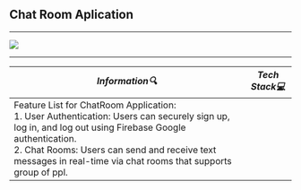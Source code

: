 

<h2>Chat Room Aplication</h2>

<hr></hr>

![](src/chat.gif)

<hr></hr>





| **_Information:mag:_**                                                                                                                                                                                                                                                                                   | **_Tech Stack:computer:_**                                                                                                                                                                                                                                                                                                         |
|-----------------------------------------------------------------------------------------------------------------------------------------------------------------------------------------------------------------------------------------------------------------------------------------------------|--------------------------------------------------------------------------------------------------------------------------------------------------------------------------------------------------------------------------------------------------------------------------------------------------------------------------------|
| Feature List for ChatRoom Application:<br>1. User Authentication: Users can securely sign up, log in, and log out using Firebase Google authentication.<br>2. Chat Rooms: Users can send and receive text messages in real-time via chat rooms that supports group of ppl.<br> |



